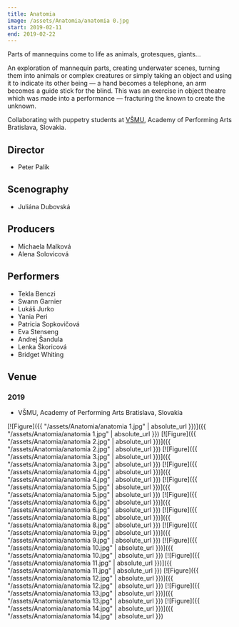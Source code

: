 ```yaml
---
title: Anatomia
image: /assets/Anatomia/anatomia 0.jpg
start: 2019-02-11
end: 2019-02-22
---
```


Parts of mannequins come to life as animals, grotesques, giants...

An exploration of mannequin parts, creating underwater scenes, turning them into animals or complex creatures or simply taking an object and using it to indicate its other being — a hand becomes a telephone, an arm becomes a guide stick for the blind. This was an exercise in object theatre which was made into a performance — fracturing the known to create the unknown.

Collaborating with puppetry students at [VŠMU](https://www.vsmu.sk/en/), Academy of Performing Arts Bratislava, Slovakia.

## Director

- Peter Palik

## Scenography

- Juliána Dubovská

## Producers

- Michaela Malková
- Alena Solovicová

## Performers

- Tekla Benczi
- Swann Garnier
- Lukáš Jurko
- Yania Peri
- Patricia Sopkovičová
- Eva Stenseng
- Andrej Šandula
- Lenka Škoricová
- Bridget Whiting

## Venue

### 2019

- VŠMU, Academy of Performing Arts Bratislava, Slovakia

[![Figure]({{ "/assets/Anatomia/anatomia 1.jpg" | absolute_url }})]({{ "/assets/Anatomia/anatomia 1.jpg" | absolute_url }})
[![Figure]({{ "/assets/Anatomia/anatomia 2.jpg" | absolute_url }})]({{ "/assets/Anatomia/anatomia 2.jpg" | absolute_url }})
[![Figure]({{ "/assets/Anatomia/anatomia 3.jpg" | absolute_url }})]({{ "/assets/Anatomia/anatomia 3.jpg" | absolute_url }})
[![Figure]({{ "/assets/Anatomia/anatomia 4.jpg" | absolute_url }})]({{ "/assets/Anatomia/anatomia 4.jpg" | absolute_url }})
[![Figure]({{ "/assets/Anatomia/anatomia 5.jpg" | absolute_url }})]({{ "/assets/Anatomia/anatomia 5.jpg" | absolute_url }})
[![Figure]({{ "/assets/Anatomia/anatomia 6.jpg" | absolute_url }})]({{ "/assets/Anatomia/anatomia 6.jpg" | absolute_url }})
[![Figure]({{ "/assets/Anatomia/anatomia 8.jpg" | absolute_url }})]({{ "/assets/Anatomia/anatomia 8.jpg" | absolute_url }})
[![Figure]({{ "/assets/Anatomia/anatomia 9.jpg" | absolute_url }})]({{ "/assets/Anatomia/anatomia 9.jpg" | absolute_url }})
[![Figure]({{ "/assets/Anatomia/anatomia 10.jpg" | absolute_url }})]({{ "/assets/Anatomia/anatomia 10.jpg" | absolute_url }})
[![Figure]({{ "/assets/Anatomia/anatomia 11.jpg" | absolute_url }})]({{ "/assets/Anatomia/anatomia 11.jpg" | absolute_url }})
[![Figure]({{ "/assets/Anatomia/anatomia 12.jpg" | absolute_url }})]({{ "/assets/Anatomia/anatomia 12.jpg" | absolute_url }})
[![Figure]({{ "/assets/Anatomia/anatomia 13.jpg" | absolute_url }})]({{ "/assets/Anatomia/anatomia 13.jpg" | absolute_url }})
[![Figure]({{ "/assets/Anatomia/anatomia 14.jpg" | absolute_url }})]({{ "/assets/Anatomia/anatomia 14.jpg" | absolute_url }})
